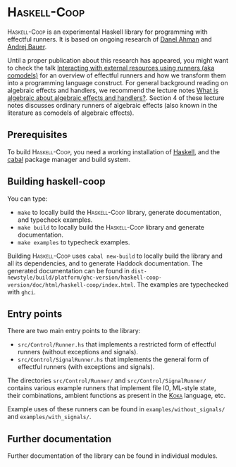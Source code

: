 # <span style="font-variant:small-caps;">Haskell-Coop</span>

<span style="font-variant:small-caps;">Haskell-Coop</span> is an experimental Haskell library for programming with effectful runners. It is based on
ongoing research of [Danel Ahman](https://danel.ahman.ee) and [Andrej Bauer](http://www.andrej.com).

Until a proper publication about this research has appeared, you might want to check the
talk [Interacting with external resources using runners (aka comodels)](https://danel.ahman.ee/talks/chocola19.pdf)
for an overview of effectful runners and how we transform them into a programming language construct.
For general background reading on algebraic effects and handlers, we recommend the lecture
notes [What is algebraic about algebraic effects and handlers?](https://arxiv.org/abs/1807.05923).
Section 4 of these lecture notes discusses ordinary runners of algebraic effects (also known in the
literature as comodels of algebraic effects).

## Prerequisites

To build <span style="font-variant:small-caps;">Haskell-Coop</span>, you need a working installation of [Haskell](https://www.haskell.org/platform/), 
and the [cabal](https://www.haskell.org/cabal/) package manager and build system.

## Building haskell-coop

You can type:

- `make` to locally build the <span style="font-variant:small-caps;">Haskell-Coop</span> library, 
  generate documentation, and typecheck examples.
- `make build` to locally build the <span style="font-variant:small-caps;">Haskell-Coop</span>
   library and generate documentation.
- `make examples` to typecheck examples.

Building <span style="font-variant:small-caps;">Haskell-Coop</span> uses `cabal new-build` to locally
build the library and all its dependencies, and to generate Haddock documentation. The generated documentation
can be found in `dist-newstyle/build/platform/ghc-version/haskell-coop-version/doc/html/haskell-coop/index.html`.
The examples are typechecked with `ghci`.

## Entry points

There are two main entry points to the library:

- `src/Control/Runner.hs` that implements a restricted form of effectful runners (without exceptions and signals). 
- `src/Control/SignalRunner.hs` that implements the general form of effectful runners (with exceptions and signals).

The directories `src/Control/Runner/` and `src/Control/SignalRunner/` contains various example 
runners that implement file IO, ML-style state, their combinations, ambient functions as present 
in the [<span style="font-variant:small-caps;">Koka</span>](https://github.com/koka-lang/koka) language, etc.

Example uses of these runners can be found in `examples/without_signals/` and `examples/with_signals/`.

## Further documentation

Further documentation of the library can be found in individual modules.

